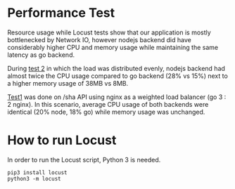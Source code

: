 # Performance Test
Resource usage while Locust tests show that our application is mostly bottlenecked by Network IO,
however nodejs backend did have considerably higher CPU and memory usage while maintaining the same latency as go backend.

During [test 2](https://htmlpreview.github.io/?https://github.com/WP-Team-Bach/HW1/blob/main/locust/report_2.html) in which the load was distributed evenly,
nodejs backend had almost twice the CPU usage compared to go backend (28% vs 15%) next to a higher memory usage of 38MB vs 8MB.

[Test1](https://htmlpreview.github.io/?https://github.com/WP-Team-Bach/HW1/blob/main/locust/report_1.html) was done on /sha API using nginx as a weighted load balancer (go 3 : 2 nginx).
In this scenario, average CPU usage of both backends were identical (20% node, 18% go) while memory usage was unchanged.

# How to run Locust
In order to run the Locust script, Python 3 is needed.
```
pip3 install locust
python3 -m locust
```
